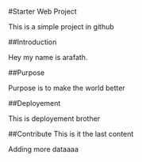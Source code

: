 #Starter Web Project

This is a simple project in github

##Introduction

Hey my name is arafath.

##Purpose

Purpose is to make the world better

##Deployement

This is deployement brother

##Contribute
This is it the last content

Adding more dataaaa